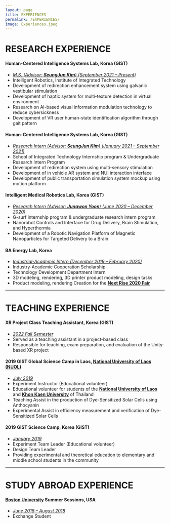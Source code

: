 ```yaml
---
layout: page
title: EXPERIENCES
permalink: /EXPERIENCES/
image: Experiences.jpeg
---
```


# RESEARCH EXPERIENCE
#### Human-Centered Intelligence Systems Lab, Korea (GIST)
* <i><u>M.S. (Advisor: <a href="https://scholar.google.co.kr/citations?user=AjfRd6wAAAAJ&hl"><strong>SeungJun Kim</strong></a>) (September 2021 – Present)</u></i><br />
* Intelligent Robotics, Institute of Integrated Technology<br />
* Development of redirection enhancement system using galvanic vestibular stimulation<br />
* Development of haptic system for multi-texture detection in virtual environment<br />
* Research on AI-based visual information modulation technology to reduce cybersickness<br />
* Development of VR user human-state identification algorithm through gait pattern

#### Human-Centered Intelligence Systems Lab, Korea (GIST)
* <i><u>Research Intern (Advisor: <a href="https://scholar.google.co.kr/citations?user=AjfRd6wAAAAJ&hl"><strong>SeungJun Kim</strong></a>) (January 2021 – September 2021)</u></i><br />
* School of Integrated Technology Internship program & Undergraduate Research Intern Program<br />
* Development of redirection system using multi-sensory stimulation<br />
* Development of in vehicle AR system and NUI interaction interface<br />
* Development of public transportation simulation system mockup using motion platform

#### Intelligent Medical Robotics Lab, Korea (GIST)
* <i><u>Research Intern (Advisor: <a href="https://scholar.google.co.kr/citations?user=oG-utS8AAAAJ&hl"><strong>Jungwon Yoon</strong></a>) (June 2020 – December 2020)</u></i><br />
* G-surf internship program & undergraduate research intern program<br />
* Nanorobot Controls and Interface for Drug Delivery, Brain Stimulation, and Hyperthermia<br />
* Development of a Robotic Navigation Platform of Magnetic Nanoparticles for Targeted Delivery to a Brain

#### BA Energy Lab, Korea
* <i><u>Industrial-Academic Intern (December 2019 – February 2020)</u></i><br />
* Industry-Academic Cooperation Scholarship<br />
* Technology Development Department Intern<br />
* 3D modeling, rendering, 3D printer product modeling, design tasks<br />
* Product modeling, rendering Creation for the <a href="https://nextrise.co.kr/en"><strong>Next Rise 2020 Fair</strong></a>

***

# TEACHING EXPERIENCE
#### XR Project Class Teaching Assistant, Korea (GIST)
* <i><u>2022 Fall Semester</u></i><br />
* Served as a teaching assistant in a project-based class
* Responsible for teaching, exam preparation, and evaluation of the Unity-based XR project

#### 2019 GIST Global Science Camp in Laos, <a href="https://www.nuol.edu.la/index.php/en">National University of Laos (NUOL)</a>
* <i><u>July 2019</u></i><br />
* Experiment Instructor (Educational volunteer)
* Educational volunteer for students of the <a href="https://www.nuol.edu.la/index.php/en"><strong>National University of Laos</strong></a> and <a href="https://www.kku.ac.th"><strong>Khon Kaen University</strong></a> of Thailand
* Teaching Assist in the production of Dye-Sensitized Solar Cells using Anthocyanin
* Experimental Assist in efficiency measurement and verification of Dye-Sensitized Solar Cells

#### 2019 GIST Science Camp, Korea (GIST)
* <i><u>January 2019</u></i><br />
* Experiment Team Leader (Educational volunteer)
* Design Team Leader
* Providing experimental and theoretical education to elementary and middle school students in the community

***

# STUDY ABROAD EXPERIENCE
#### <a href="https://www.bu.edu">Boston University</a> Summer Sessions, USA
* <i><u>June 2018 – August 2018</u></i><br />
* Exchange Student<br />